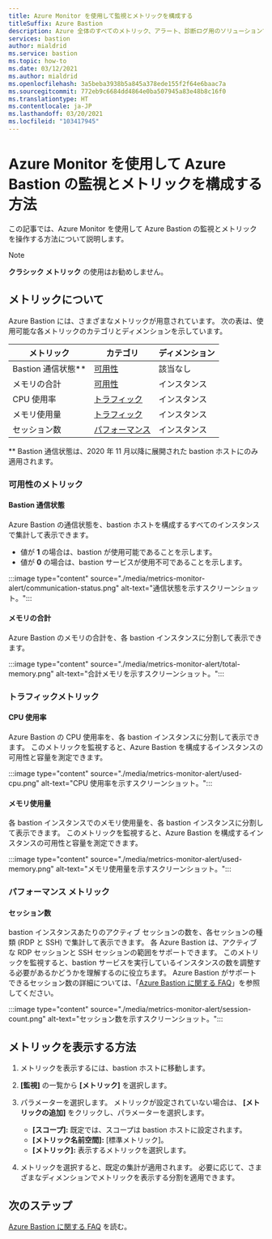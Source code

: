 ```yaml
---
title: Azure Monitor を使用して監視とメトリックを構成する
titleSuffix: Azure Bastion
description: Azure 全体のすべてのメトリック、アラート、診断ログ用のソリューションである Azure Monitor を使用した、Azure Bastion の監視、メトリクス、およびアラートについて説明します。
services: bastion
author: mialdrid
ms.service: bastion
ms.topic: how-to
ms.date: 03/12/2021
ms.author: mialdrid
ms.openlocfilehash: 3a5beba3938b5a845a378ede155f2f64e6baac7a
ms.sourcegitcommit: 772eb9c6684dd4864e0ba507945a83e48b8c16f0
ms.translationtype: HT
ms.contentlocale: ja-JP
ms.lasthandoff: 03/20/2021
ms.locfileid: "103417945"
---
```

# <a name="how-to-configure-monitoring-and-metrics-for-azure-bastion-using-azure-monitor"></a>Azure Monitor を使用して Azure Bastion の監視とメトリックを構成する方法

この記事では、Azure Monitor を使用して Azure Bastion の監視とメトリックを操作する方法について説明します。

>[!NOTE]
>**クラシック メトリック** の使用はお勧めしません。
>

## <a name="about-metrics"></a>メトリックについて

Azure Bastion には、さまざまなメトリックが用意されています。 次の表は、使用可能な各メトリックのカテゴリとディメンションを示しています。

|**メトリック**|**カテゴリ**|**ディメンション**|
| --- | --- | --- |
|Bastion 通信状態**|[可用性](#availability)|該当なし|
|メモリの合計|[可用性](#availability)|インスタンス|
|CPU 使用率|[トラフィック](#traffic)|インスタンス
|メモリ使用量|[トラフィック](#traffic)|インスタンス
|セッション数|[パフォーマンス](#performance)|インスタンス|

** Bastion 通信状態は、2020 年 11 月以降に展開された bastion ホストにのみ適用されます。

### <a name="availability-metrics"></a><a name="availability"></a>可用性のメトリック

#### <a name="bastion-communication-status"></a><a name="communication-status"></a>Bastion 通信状態

Azure Bastion の通信状態を、bastion ホストを構成するすべてのインスタンスで集計して表示できます。

* 値が **1** の場合は、bastion が使用可能であることを示します。
* 値が **0** の場合は、bastion サービスが使用不可であることを示します。

:::image type="content" source="./media/metrics-monitor-alert/communication-status.png" alt-text="通信状態を示すスクリーンショット。":::

#### <a name="total-memory"></a><a name="total-memory"></a>メモリの合計

Azure Bastion のメモリの合計を、各 bastion インスタンスに分割して表示できます。

:::image type="content" source="./media/metrics-monitor-alert/total-memory.png" alt-text="合計メモリを示すスクリーンショット。":::

### <a name="traffic-metrics"></a><a name="traffic"></a>トラフィックメトリック

#### <a name="used-cpu"></a><a name="used-cpu"></a>CPU 使用率

Azure Bastion の CPU 使用率を、各 bastion インスタンスに分割して表示できます。 このメトリックを監視すると、Azure Bastion を構成するインスタンスの可用性と容量を測定できます。

:::image type="content" source="./media/metrics-monitor-alert/used-cpu.png" alt-text="CPU 使用率を示すスクリーンショット。":::

#### <a name="used-memory"></a><a name="used-memory"></a>メモリ使用量

各 bastion インスタンスでのメモリ使用量を、各 bastion インスタンスに分割して表示できます。 このメトリックを監視すると、Azure Bastion を構成するインスタンスの可用性と容量を測定できます。

:::image type="content" source="./media/metrics-monitor-alert/used-memory.png" alt-text="メモリ使用量を示すスクリーンショット。":::

### <a name="performance-metrics"></a><a name="performance"></a>パフォーマンス メトリック

#### <a name="session-count"></a>セッション数

bastion インスタンスあたりのアクティブ セッションの数を、各セッションの種類 (RDP と SSH) で集計して表示できます。 各 Azure Bastion は、アクティブな RDP セッションと SSH セッションの範囲をサポートできます。 このメトリックを監視すると、bastion サービスを実行しているインスタンスの数を調整する必要があるかどうかを理解するのに役立ちます。 Azure Bastion がサポートできるセッション数の詳細については、「[Azure Bastion に関する FAQ](bastion-faq.md)」を参照してください。

:::image type="content" source="./media/metrics-monitor-alert/session-count.png" alt-text="セッション数を示すスクリーンショット。":::

## <a name="how-to-view-metrics"></a><a name="metrics"></a>メトリックを表示する方法

1. メトリックを表示するには、bastion ホストに移動します。
1. **[監視]** の一覧から **[メトリック]** を選択します。
1. パラメーターを選択します。 メトリックが設定されていない場合は、 **[メトリックの追加]** をクリックし、パラメーターを選択します。

   * **[スコープ]:** 既定では、スコープは bastion ホストに設定されます。
   * **[メトリック名前空間]:** [標準メトリック]。
   * **[メトリック]:** 表示するメトリックを選択します。

1. メトリックを選択すると、既定の集計が適用されます。 必要に応じて、さまざまなディメンションでメトリックを表示する分割を適用できます。

## <a name="next-steps"></a>次のステップ

[Azure Bastion に関する FAQ](bastion-faq.md) を読む。
  
